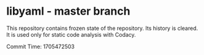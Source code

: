 # libyaml - master branch

This repository contains frozen state of the repository.
Its history is cleared. It is used only for static code
analysis with Codacy.

Commit Time: 1705472503
